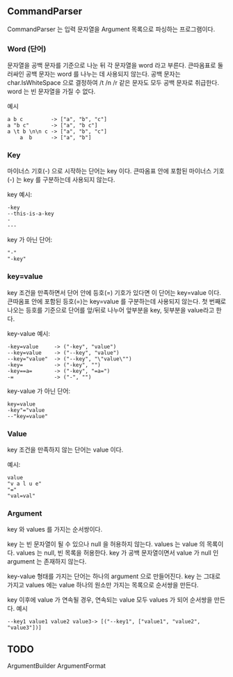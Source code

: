 ## CommandParser

CommandParser 는 입력 문자열을 Argument 목록으로 파싱하는 프로그램이다. 

### Word (단어)

문자열을 공백 문자를 기준으로 나눈 뒤 각 문자열을 word 라고 부른다.
큰따옴표로 둘러싸인 공백 문자는 word 를 나누는 데 사용되지 않는다.
공백 문자는 char.IsWhiteSpace 으로 결정하여 /t /n /r 같은 문자도 모두 공백 문자로 취급한다.
word 는 빈 문자열을 가질 수 없다.

예시
```
a b c         -> ["a", "b", "c"]
a "b c"       -> ["a", "b c"]
a \t b \n\n c -> ["a", "b", "c"]
    a  b      -> ["a", "b"]
```

### Key

마이너스 기호(-) 으로 시작하는 단어는 key 이다. 
큰따옴표 안에 포함된 마이너스 기호(-) 는 key 를 구분하는데 사용되지 않는다.

key 예시:
```
-key
--this-is-a-key
-
---
```

key 가 아닌 단어:
```
"-"
"-key"
```

### key=value

key 조건을 만족하면서 단어 안에 등호(=) 기호가 있다면 이 단어는 key=value 이다.
큰따옴표 안에 포함된 등호(=)는 key=value 를 구분하는데 사용되지 않는다.
첫 번째로 나오는 등호를 기준으로 단어를 앞/뒤로 나누어 앞부분을 key, 뒷부분을 value라고 한다.

key-value 예시:
```
-key=value     -> ("-key", "value")
--key=value    -> ("--key", "value")
--key="value"  -> ("--key", "\"value\"")
-key=          -> ("-key", "")
-key==a=       -> ("-key", "=a=")
-=             -> ("-", "")
```
key-value 가 아닌 단어:
```
key=value
-key"="value
--"key=value"
```

### Value

key 조건을 만족하지 않는 단어는 value 이다.

예시:
```
value
"v a l u e"
"="
"val=val"
```

### Argument

key 와 values 를 가지는 순서쌍이다.

key 는 빈 문자열이 될 수 있으나 null 을 허용하지 않는다.
values 는 value 의 목록이다. values 는 null, 빈 목록을 허용한다.
key 가 공백 문자열이면서 value 가 null 인 argument 는 존재하지 않는다.

key-value 형태를 가지는 단어는 하나의 argument 으로 만들어진다.
key 는 그대로 가지고 values 에는 value 하나의 원소만 가지는 목록으로 순서쌍을 만든다.

key 이후에 value 가 연속될 경우, 연속되는 value 모두 values 가 되어 순서쌍을 만든다.
예시
```
--key1 value1 value2 value3-> [("--key1", ["value1", "value2", "value3"])]
```

## TODO

ArgumentBuilder
ArgumentFormat